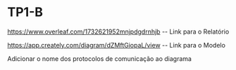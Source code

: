 # TP1-B

https://www.overleaf.com/1732621952mnjpdgdrnhjb  -- Link para o Relatório

https://app.creately.com/diagram/dZMftGiopaL/view  -- Link para o Modelo

  Adicionar o nome dos protocolos de comunicação ao diagrama

